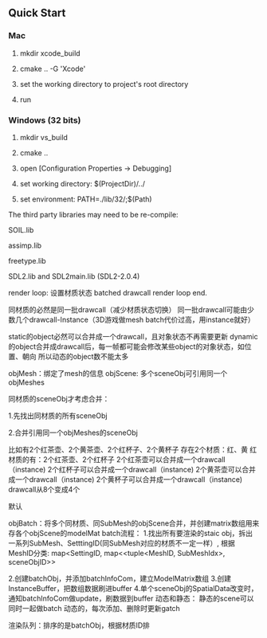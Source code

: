 ## Quick Start

### Mac

1. mkdir xcode_build

2. cmake .. -G 'Xcode'

3. set the working directory to project's root directory

4. run


### Windows (32 bits)

1. mkdir vs_build

2. cmake ..

3. open [Configuration Properties -> Debugging]

3. set working directory: $(ProjectDir)/../

4. set environment: PATH=./lib/32/;$(Path)

The third party libraries may need to be re-compile:

SOIL.lib

assimp.lib

freetype.lib

SDL2.lib and SDL2main.lib (SDL2-2.0.4)



render loop:
    设置材质状态
    batched drawcall
render loop end.

同材质的必然是同一批drawcall（减少材质状态切换）
同一批drawcall可能由少数几个drawcall-Instance（3D游戏做mesh batch代价过高，用instance就好）

static的object必然可以合并成一个drawcall，且对象状态不再需要更新
dynamic的object合并成drawcall后，每一帧都可能会修改某些object的对象状态，如位置、朝向
所以动态的object数不能太多

objMesh：绑定了mesh的信息
objScene: 多个sceneObj可引用同一个objMeshes

同材质的sceneObj才考虑合并：

1.先找出同材质的所有sceneObj

2.合并引用同一个objMeshes的sceneObj

比如有2个红茶壶、2个黄茶壶、2个红杯子、2个黄杯子
存在2个材质：红、黄
红材质的有：2个红茶壶、2个红杯子
2个红茶壶可以合并成一个drawcall（instance)
2个红杯子可以合并成一个drawcall（instance)
2个黄茶壶可以合并成一个drawcall（instance)
2个黄杯子可以合并成一个drawcall（instance)
drawcall从8个变成4个

默认

objBatch：将多个同材质、同SubMesh的objScene合并，并创建matrix数组用来存各个objScene的modelMat
batch流程：
1.找出所有要渲染的staic obj，拆出一系列SubMesh、SetttingID(同SubMesh对应的材质不一定一样）, 根据MeshID分类:
    map<SettingID, map<<tuple<MeshID, SubMeshIdx>, sceneObjID>>

2.创建batchObj，并添加batchInfoCom，建立ModelMatrix数组
3.创建InstanceBuffer，把数组数据刷进buffer
4.单个sceneObj的SpatialData改变时，通知batchInfoCom做update，刷数据到buffer
动态和静态：
静态的scene可以同时一起做batch
动态的，每次添加、删除时更新gatch

渲染队列：排序的是batchObj，根据材质ID排

